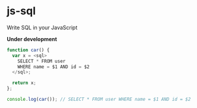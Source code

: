 js-sql
======

Write SQL in your JavaScript

**Under development**

```javascript
function car() {
  var x = <sql>
    SELECT * FROM user
    WHERE name = $1 AND id = $2
  </sql>;

  return x;
};

console.log(car()); // SELECT * FROM user WHERE name = $1 AND id = $2
```
